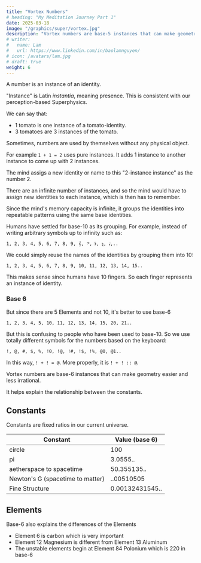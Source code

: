 ```yaml
---
title: "Vortex Numbers"
# heading: "My Meditation Journey Part 1"
date: 2025-03-18
image: "/graphics/super/vortex.jpg"
description: "Vortex numbers are base-5 instances that can make geometry easier and less irrational"
# writer:
#   name: Lam
#   url: https://www.linkedin.com/in/baolamnguyen/
# icon: /avatars/lam.jpg
# draft: true
weight: 6
---
```



A number is an instance of an identity. 

"Instance" is Latin *instantia*, meaning presence. This is consistent with our perception-based Superphysics. 

We can say that:
- 1 tomato is one instance of a tomato-identity. 
- 3 tomatoes are 3 instances of the tomato. 

Sometimes, numbers are used by themselves without any physical object. 

For example `1 + 1 = 2` uses pure instances. It adds 1 instance to another instance to come up with 2 instances. 

The mind assigs a new identity or name to this "2-instance instance" as the number 2. 

There are an infinite number of instances, and so the mind would have to assign new identities to each instance, which is then has to remember.

Since the mind's memory capacity is infinite, it groups the identities into repeatable patterns using the same base identities. 

Humans have settled for base-10 as its grouping. For example, instead of writing arbitrary symbols up to infinity such as:

```
1, 2, 3, 4, 5, 6, 7, 8, 9, 𝄞, 𝄢, 𝄬, 𝄮, 𝅘𝅥,..
```

We could simply reuse the names of the identities by grouping them into 10:

```
1, 2, 3, 4, 5, 6, 7, 8, 9, 10, 11, 12, 13, 14, 15..
```

This makes sense since humans have 10 fingers. So each finger represents an instance of identity.


### Base 6

But since there are 5 Elements and not 10, it's better to use base-6

```
1, 2, 3, 4, 5, 10, 11, 12, 13, 14, 15, 20, 21..
```

But this is confusing to people who have been used to base-10. So we use totally different symbols for the numbers based on the keyboard:

```
!, @, #, $, %, !0, !@, !#, !$, !%, @0, @1..
```

In this way, `! + ! = @`. More properly, it is `! + ! :: @`.

Vortex numbers are base-6 instances that can make geometry easier and less irrational.

It helps explain the relationship between the constants. 


## Constants

Constants are fixed ratios in our current universe.

Constant | Value (base 6)
--- | ---
circle | 100
pi | 3.0555..
aetherspace to spacetime | 50.355135..
Newton's G (spacetime to matter) | ..00510505
Fine Structure | 0.00132431545..



## Elements

Base-6 also explains the differences of the Elements

- Element 6 is carbon which is very important
- Element 12 Magnesium is different from Element 13 Aluminum
- The unstable elements begin at Element 84 Polonium which is 220 in base-6

